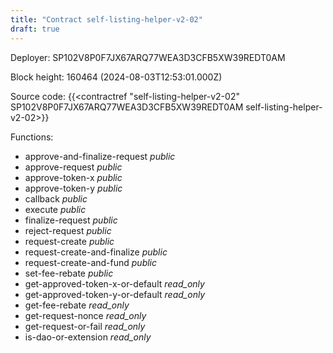 ```yaml
---
title: "Contract self-listing-helper-v2-02"
draft: true
---
```

Deployer: SP102V8P0F7JX67ARQ77WEA3D3CFB5XW39REDT0AM


 



Block height: 160464 (2024-08-03T12:53:01.000Z)

Source code: {{<contractref "self-listing-helper-v2-02" SP102V8P0F7JX67ARQ77WEA3D3CFB5XW39REDT0AM self-listing-helper-v2-02>}}

Functions:

* approve-and-finalize-request _public_
* approve-request _public_
* approve-token-x _public_
* approve-token-y _public_
* callback _public_
* execute _public_
* finalize-request _public_
* reject-request _public_
* request-create _public_
* request-create-and-finalize _public_
* request-create-and-fund _public_
* set-fee-rebate _public_
* get-approved-token-x-or-default _read_only_
* get-approved-token-y-or-default _read_only_
* get-fee-rebate _read_only_
* get-request-nonce _read_only_
* get-request-or-fail _read_only_
* is-dao-or-extension _read_only_
